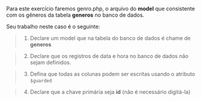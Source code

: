 Para este exercício faremos genro.php, o arquivo do **model** que  consistente com os gêneros da tabela **generos** no banco de dados.

Seu trabalho neste caso é o seguinte:

> 1. Declare um model que na tabela do banco de dados é chame de **generos**

> 2. Declare que os registros de data e hora no banco de dados não sejam definidos.

> 3. Defina que todas as colunas podem ser escritas usando o atributo `$guarded`

> 4. Declare que a chave primária seja **id** (não é necessário digitá-la)